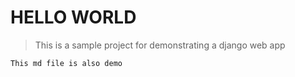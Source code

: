 ﻿# HELLO WORLD
>This is a sample project for demonstrating a django web app
>

``` 
This md file is also demo

